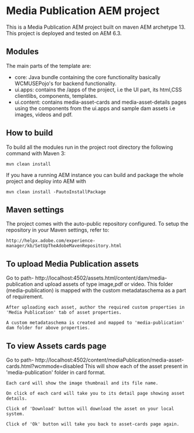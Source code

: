 # Media Publication AEM project

This is a Media Publication AEM project built on maven AEM archetype 13.
This project is deployed and tested on AEM 6.3.

## Modules

The main parts of the template are:

* core: Java bundle containing the core functionality basically WCMUSEPojo's for backend functionality.
* ui.apps: contains the /apps of the project, i.e the UI part, its html,CSS clientlibs, components, templates.
* ui.content: contains media-asset-cards and media-asset-details pages using the components from the ui.apps and sample dam assets i.e images, videos and pdf.

## How to build

To build all the modules run in the project root directory the following command with Maven 3:

    mvn clean install

If you have a running AEM instance you can build and package the whole project and deploy into AEM with  

    mvn clean install -PautoInstallPackage

## Maven settings

The project comes with the auto-public repository configured. To setup the repository in your Maven settings, refer to:

    http://helpx.adobe.com/experience-manager/kb/SetUpTheAdobeMavenRepository.html
	
## To upload Media Publication assets

Go to path- http://localhost:4502/assets.html/content/dam/media-publication and upload assets of type image,pdf or video.
This folder (media-publication) is mapped with the custom metadataschema as a part of requirement. 

    After uploading each asset, author the required custom properties in 'Media Publication' tab of asset properties.
	
	A custom metadataschema is created and mapped to 'media-publication' dam folder for above properties.

## To view Assets cards page

Go to path- http://localhost:4502/content/mediaPublication/media-asset-cards.html?wcmmode=disabled
This will show each of the asset present in 'media-publication' folder in card format.

    Each card will show the image thumbnail and its file name.

	On click of each card will take you to its detail page showing asset details.
	
	Click of 'Download' button will download the asset on your local system.
	
	Click of 'Ok' button will take you back to asset-cards page again.
	
